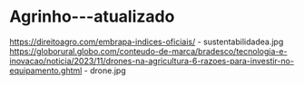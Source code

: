 # Agrinho---atualizado
https://direitoagro.com/embrapa-indices-oficiais/ - sustentabilidadea.jpg
https://globorural.globo.com/conteudo-de-marca/bradesco/tecnologia-e-inovacao/noticia/2023/11/drones-na-agricultura-6-razoes-para-investir-no-equipamento.ghtml - drone.jpg